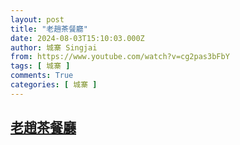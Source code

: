 ```yaml
---
layout: post
title: "老趙茶餐廳"
date: 2024-08-03T15:10:03.000Z
author: 城寨 Singjai
from: https://www.youtube.com/watch?v=cg2pas3bFbY
tags: [ 城寨 ]
comments: True
categories: [ 城寨 ]
---
```

<!--1722697803000-->
[老趙茶餐廳](https://www.youtube.com/watch?v=cg2pas3bFbY)
------

<div>

</div>

